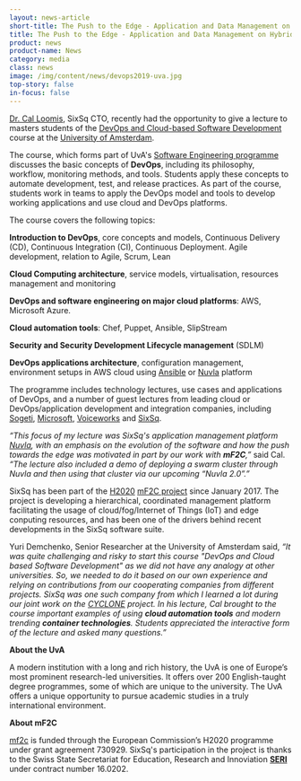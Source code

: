 ```yaml
---
layout: news-article
short-title: The Push to the Edge - Application and Data Management on Hybrid Cloud and Edge Infrastructures
title: The Push to the Edge - Application and Data Management on Hybrid Cloud and Edge Infrastructures
product: news
product-name: News
category: media
class: news
image: /img/content/news/devops2019-uva.jpg
top-story: false	
in-focus: false
---
```


[Dr. Cal Loomis](https://www.linkedin.com/in/charlesloomis/), SixSq CTO, recently had the opportunity to give a lecture to masters students of the [DevOps and Cloud-based Software Development](http://studiegids.uva.nl/xmlpages/page/2018-2019/zoek-vak/vak/63471) course at the [University of Amsterdam](https://www.uva.nl/en).

The course, which forms part of UvA's [Software Engineering programme](http://studiegids.uva.nl/xmlpages/page/2018-2019/zoek-opleiding/opleiding/5302/228964) discusses the basic concepts of **DevOps**, including its philosophy, workflow, monitoring methods, and tools. Students apply these concepts to  automate development, test, and release practices. As part of the course, students work in teams to apply the DevOps model and tools to develop working applications and use cloud and DevOps platforms.

The course covers the following topics:

**Introduction to DevOps**, core concepts and models, Continuous Delivery (CD), Continuous Integration (CI), Continuous Deployment. Agile development, relation to Agile, Scrum, Lean

**Cloud Computing architecture**, service models, virtualisation, resources management and monitoring

**DevOps and software engineering on major cloud platforms**: AWS, Microsoft Azure.

**Cloud automation tools**: Chef, Puppet, Ansible, SlipStream

**Security and Security Development Lifecycle management** (SDLM)

**DevOps applications architecture**, configuration management, environment setups in AWS cloud using [Ansible](https://www.ansible.com/) or [Nuvla](https://sixsq.com/products-and-services/nuvla/overview) platform


The programme includes technology lectures, use cases and applications of DevOps, and a number of guest lectures from leading cloud or DevOps/application development and integration companies, including [Sogeti](https://www.sogeti.com/), [Microsoft](https://www.microsoft.com/), [Voiceworks](https://www.voiceworks.com/en) and [SixSq](https://sixsq.com/).


_“This focus of my lecture was SixSq's application management platform [Nuvla](https://sixsq.com/products-and-services/nuvla/overview), with an emphasis on the evolution of the software and how the push towards the edge was motivated in part by our work with **mF2C**,”_  said Cal. _“The lecture also included a demo of deploying a swarm cluster through Nuvla and then using that cluster via our upcoming “Nuvla 2.0”.”_

SixSq has been part of the [H2020](https://ec.europa.eu/programmes/horizon2020/en/what-horizon-2020) [mF2C project](https://www.mf2c-project.eu/) since January 2017. The project is developing a hierarchical, coordinated management platform facilitating the usage of cloud/fog/Internet of Things (IoT) and edge conputing resources, and has been one of the drivers behind recent developments in the SixSq software suite.

Yuri Demchenko, Senior Researcher at the University of Amsterdam said, _“It was quite challenging and risky to start this course "DevOps and Cloud based Software Development" as we did not have any analogy at other universities. So, we needed to do it based on our own experience and relying on contributions from our cooperating companies from different projects. SixSq was one such company from which I learned a lot during our joint work on the [CYCLONE](https://www.cyclone-project.eu/) project. In his lecture, Cal  brought to the course important examples of using **cloud automation tools** and modern trending **container technologies**. Students appreciated the interactive form of the lecture and asked many questions.”_

**About the UvA**

A modern institution with a long and rich history, the UvA is one of Europe’s most prominent research-led universities.
It offers over 200 English-taught degree programmes, some of which are unique to the university.  The UvA offers a unique opportunity to pursue academic studies in a truly international environment.


**About mF2C**

[mf2c](https://sixsq.com/r-and-d/mf2c) is funded through the European Commission’s H2020 programme under grant agreement 730929. SixSq's participation in the project is thanks to the Swiss State Secretariat for Education, Research and Innoviation **[SERI](https://www.sbfi.admin.ch/sbfi/en/home.html)** under contract number 16.0202.



